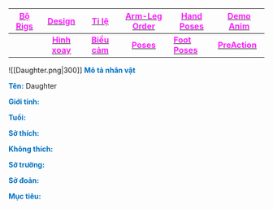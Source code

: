 

| [<span style="color:rgb(251, 31, 255)">**Bộ Rigs**</span>](file:///D:%5CPROJECTS%5CChicken%5C1.Project%20Setup%5C4.Moho%20Rigs%5C2.%20Character%20Rigs%5CDaughter%5CDaughter.moho) |    [<span style="color:rgb(251, 31, 255)">**Design**</span>](file:///D:%5CPROJECTS%5CChicken%5C1.Project%20Setup%5C2.Character%20Design%5CDaughter%5CRW%20file%5CDaughter%20Design.rw)     |                        [<span style="color:rgb(251, 31, 255)">**Tỉ lệ**</span>](file:///D:%5CPROJECTS%5CChicken%5C1.Project%20Setup%5C2.Character%20Design%5CProportion.rw)                         |                       [<span style="color:rgb(251, 31, 255)">**Arm-Leg Order**</span>](file:///D:%5CPROJECTS%5CzShared%20Libraryz%5CRig%20Manual%5CRW%5CArm_leg%20Order.rw)                       | [<span style="color:rgb(251, 31, 255)">**Hand Poses**</span>](file:///D:%5CPROJECTS%5CzShared%20Libraryz%5CRig%20Manual%5CRW%5CHand%20Poses.rw) | [<span style="color:rgb(251, 31, 255)">**Demo Anim**</span>](file:///D:%5CPROJECTS%5CChicken%5C1.Project%20Setup%5C2.Character%20Design%5CDaughter%5CDemo%20Animation%20Daughter%5CDemo%20Animation%20Daughter.mp4) |
| -------------------------------------------------------------------------------------------------------------------------------------------------------------------------------------------------- | :--------------------------------------------------------------------------------------------------------------------------------------------------------------------------------------------------------: | :-------------------------------------------------------------------------------------------------------------------------------------------------------------------------------------------------------: | :-----------------------------------------------------------------------------------------------------------------------------------------------------------------------------------------------: | ----------------------------------------------------------------------------------------------------------------------------------------------- | ---------------------------------------------------------------------------------------------------------------------------------------------------------------------------------------------------------------------------------------- |
|                                                                                                                                                                                                    | [<span style="color:rgb(251, 31, 255)">**Hình xoay**</span>](file:///D:%5CPROJECTS%5CChicken%5C1.Project%20Setup%5C2.Character%20Design%5CDaughter%5CRW%20file%5CDaughter%20TurnAround.rw) | [<span style="color:rgb(251, 31, 255)">**Biểu cảm**</span>](file:///D:%5CPROJECTS%5CChicken%5C1.Project%20Setup%5C2.Character%20Design%5CDaughter%5CRW%20file%5CDaughter%20Expression.rw) | [<span style="color:rgb(251, 31, 255)">**Poses**</span>](file:///D:%5CPROJECTS%5CChicken%5C1.Project%20Setup%5C2.Character%20Design%5CDaughter%5CRW%20file%5CDaughter%20Poses.rw) | [<span style="color:rgb(251, 31, 255)">**Foot Poses**</span>](file:///D:%5CPROJECTS%5CzShared%20Libraryz%5CRig%20Manual%5CRW%5CFoot%20Poses.rw) | [<span style="color:rgb(251, 31, 255)">**PreAction**</span>](file:///D:%5CPROJECTS%5CChicken%5C1.Project%20Setup%5C2.Character%20Design%5CDaughter%5CPreAction%20Daughter%5CPreAction.mp4)                               |

![[Daughter.png|300]]
<span style="font-weight:bold; color:rgb(0, 112, 192)">Mô tả nhân vật</span>

<span style="font-weight:bold; color:rgb(0, 112, 192)">Tên:</span> Daughter

<span style="font-weight:bold; color:rgb(0, 112, 192)">Giới tính:</span> 

<span style="font-weight:bold; color:rgb(0, 112, 192)">Tuổi:</span> 

<span style="font-weight:bold; color:rgb(0, 112, 192)">Sở thích:</span> 

<span style="font-weight:bold; color:rgb(0, 112, 192)">Không thích:</span> 

<span style="font-weight:bold; color:rgb(0, 112, 192)">Sở trường:</span> 

<span style="font-weight:bold; color:rgb(0, 112, 192)">Sở đoản:</span> 

<span style="font-weight:bold; color:rgb(0, 112, 192)">Mục tiêu:</span> 

